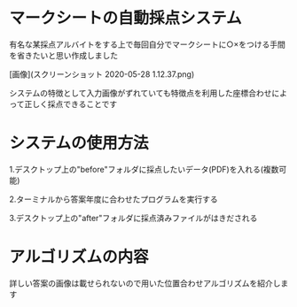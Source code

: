 # マークシートの自動採点システム

有名な某採点アルバイトをする上で毎回自分でマークシートに○×をつける手間を省きたいと思い作成しました

[画像](スクリーンショット 2020-05-28 1.12.37.png)

システムの特徴として入力画像がずれていても特徴点を利用した座標合わせによって正しく採点できることです

# システムの使用方法

1.デスクトップ上の"before"フォルダに採点したいデータ(PDF)を入れる(複数可能)

2.ターミナルから答案年度に合わせたプログラムを実行する

3.デスクトップ上の"after"フォルダに採点済みファイルがはきだされる

# アルゴリズムの内容

詳しい答案の画像は載せられないので用いた位置合わせアルゴリズムを紹介します


